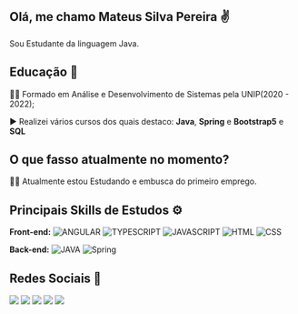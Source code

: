 
## Olá, me chamo Mateus Silva Pereira ✌️ 
Sou Estudante da linguagem Java.

## Educação 🏫

👨‍🎓 Formado em Análise e Desenvolvimento de Sistemas pela UNIP(2020 - 2022);

▶️ Realizei vários cursos dos quais destaco: **Java**, **Spring** e **Bootstrap5**  e **SQL**


## O que fasso atualmente no momento?
👨‍🎓  Atualmente estou Estudando e embusca do primeiro emprego.

## Principais Skills de Estudos ⚙️

**Front-end:** ![ANGULAR](https://img.shields.io/badge/angular-C3002F?style=for-the-badge&logo=angular&logoColor=white)
![TYPESCRIPT](https://img.shields.io/badge/typescript-3178C6?style=for-the-badge&logo=typescript&logoColor=white)
![JAVASCRIPT](https://img.shields.io/badge/javascript-F7E018?style=for-the-badge&logo=javascript&logoColor=2E2D2B)
![HTML](https://img.shields.io/badge/HTML 5-E44D26?style=for-the-badge&logo=html5&logoColor=white)
![CSS](https://img.shields.io/badge/CSS 3-006BC0?style=for-the-badge&logo=css3&logoColor=white)
 

**Back-end:** ![JAVA](https://img.shields.io/badge/Java-EC2025?style=for-the-badge&logo=&logoColor=white)
![Spring](https://img.shields.io/badge/Spring Framework-67AA3B?style=for-the-badge&logo=Spring&logoColor=white)

## Redes Sociais 👀
<div> 
  <a href="https://www.youtube.com/channel/UCOMOIOfoKx6ja2FIFyap0_g" target="_blank"><img src="https://img.shields.io/badge/YouTube-FF0000?style=for-the-badge&logo=youtube&logoColor=white" target="_blank"></a>
  <a href="https://www.instagram.com/mateussilvapereira2018/" target="_blank"><img src="https://img.shields.io/badge/-Instagram-%23E4405F?style=for-the-badge&logo=instagram&logoColor=white" target="_blank"></a>
 	<a href="https://twitter.com/Mateus11907278" target="_blank"><img src="https://img.shields.io/badge/Twitch-9146FF?style=for-the-badge&logo=twitch&logoColor=white" target="_blank"></a>
  <a href = "mailto:mateussilvapereira2018@gmail.com"><img src="https://img.shields.io/badge/-Gmail-%23333?style=for-the-badge&logo=gmail&logoColor=white" target="_blank"></a>
  <a href="https://www.linkedin.com/in/mateus-silva-pereira-1b4030208/" target="_blank"><img src="https://img.shields.io/badge/-LinkedIn-%230077B5?style=for-the-badge&logo=linkedin&logoColor=white" target="_blank"></a> 
  
</div>
